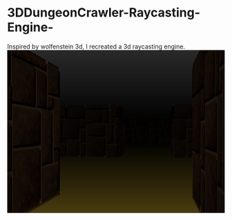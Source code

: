 # 3DDungeonCrawler-Raycasting-Engine-
Inspired by wolfenstein 3d, I recreated a 3d raycasting engine.
![alt text](dungeoncrawlerscrenshot.png "Screenshot of the game")
